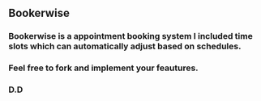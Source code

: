 ## Bookerwise

### Bookerwise is a appointment booking system I included time slots which can automatically adjust based on schedules.

### Feel free to fork and implement your feautures.

### D.D
